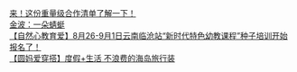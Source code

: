   
[来！这份重量级合作清单了解一下！](http://www.dianyue.me/archives/479/zp0x4bj62ghcvgst/)  
[金波：一朵蜻蜓](http://www.dianyue.me/archives/218/ai4twddmi6j8stba/)  
[【自然心教育爱】8月26-9月1日云南临沧站“新时代特色幼教课程”种子培训开始报名了！](http://www.dianyue.me/archives/301/zxbf9ckyy90qc85j/)  
[【圆妈爱穿搭】度假+生活 不浪费的海岛旅行装](http://www.dianyue.me/archives/008/l4jcayq8mrjzg2ku/)
